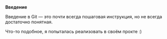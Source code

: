 **Введение**

Введение в Git — это почти всегда пошаговая инструкция, но не всегда достаточно понятная. 

Что-то подобное, я попыталась реализовать в своём прокте :)